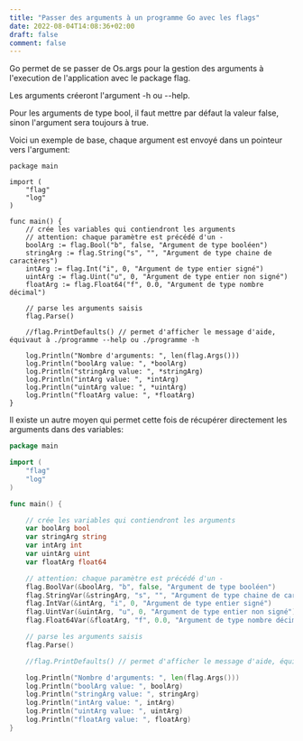 ```yaml
---
title: "Passer des arguments à un programme Go avec les flags"
date: 2022-08-04T14:08:36+02:00
draft: false
comment: false
---
```


Go permet de se passer de Os.args pour la gestion des arguments à l'execution de l'application avec le package flag.

Les arguments créeront l'argument -h ou --help.

Pour les arguments de type bool, il faut mettre par défaut la valeur false, sinon l'argument sera toujours à true.

Voici un exemple de base, chaque argument est envoyé dans un pointeur vers l'argument:

```golang
package main

import (
	"flag"
	"log"
)

func main() {
	// crée les variables qui contiendront les arguments
	// attention: chaque paramètre est précédé d'un -
	boolArg := flag.Bool("b", false, "Argument de type booléen")
	stringArg := flag.String("s", "", "Argument de type chaine de caractères")
	intArg := flag.Int("i", 0, "Argument de type entier signé")
	uintArg := flag.Uint("u", 0, "Argument de type entier non signé")
	floatArg := flag.Float64("f", 0.0, "Argument de type nombre décimal")

	// parse les arguments saisis
	flag.Parse()

	//flag.PrintDefaults() // permet d'afficher le message d'aide, équivaut à ./programme --help ou ./programme -h

	log.Println("Nombre d'arguments: ", len(flag.Args()))
	log.Println("boolArg value: ", *boolArg)
	log.Println("stringArg value: ", *stringArg)
	log.Println("intArg value: ", *intArg)
	log.Println("uintArg value: ", *uintArg)
	log.Println("floatArg value: ", *floatArg)
}
```

Il existe un autre moyen qui permet cette fois de récupérer directement les arguments dans des variables:

```go
package main

import (
	"flag"
	"log"
)

func main() {

	// crée les variables qui contiendront les arguments
	var boolArg bool
	var stringArg string
	var intArg int
	var uintArg uint
	var floatArg float64

	// attention: chaque paramètre est précédé d'un -
	flag.BoolVar(&boolArg, "b", false, "Argument de type booléen")
	flag.StringVar(&stringArg, "s", "", "Argument de type chaine de caractères")
	flag.IntVar(&intArg, "i", 0, "Argument de type entier signé")
	flag.UintVar(&uintArg, "u", 0, "Argument de type entier non signé")
	flag.Float64Var(&floatArg, "f", 0.0, "Argument de type nombre décimal")

	// parse les arguments saisis
	flag.Parse()

	//flag.PrintDefaults() // permet d'afficher le message d'aide, équivaut à ./programme --help ou ./programme -h

	log.Println("Nombre d'arguments: ", len(flag.Args()))
	log.Println("boolArg value: ", boolArg)
	log.Println("stringArg value: ", stringArg)
	log.Println("intArg value: ", intArg)
	log.Println("uintArg value: ", uintArg)
	log.Println("floatArg value: ", floatArg)
}
```